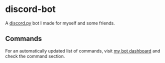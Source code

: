 # discord-bot

A [discord.py](https://discordpy.readthedocs.io/en/stable/) bot I made for myself and some friends.

## Commands
For an automatically updated list of commands, visit [my bot dashboard](https://daerware.com/bot-dashboard/) and check the command section. 

